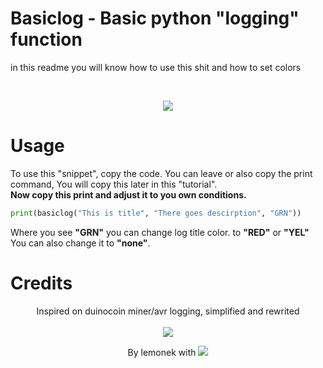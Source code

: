 # Basiclog - Basic python "logging" function 
in this readme you will know how to use this shit and how to set colors

<br>

<p align="center">
  <img src="https://i.ibb.co/WzGV2Gt/Code-29l-AR6-YQf-H.png">
</p>

# Usage
To use this "snippet", copy the code. You can leave or also copy the print command, You will copy this later in this "tutorial".<br>
**Now copy this print and adjust it to you own conditions.**

```python
print(basiclog("This is title", "There goes descirption", "GRN"))
```

Where you see **"GRN"** you can change log title color. to **"RED"** or **"YEL"** You can also change it to **"none"**.

# Credits
<p align="center">
  Inspired on duinocoin miner/avr logging, simplified and rewrited
  
  <br>
  <br>
  
  <img src="https://i.ibb.co/7C6Zfyj/firefox-jb-C6-UFwdle.png">
</p>

<p align="center">
  By lemonek with <img src="https://i.ibb.co/QbbrByC/output-onlinepngtools-2.png">
</p>
